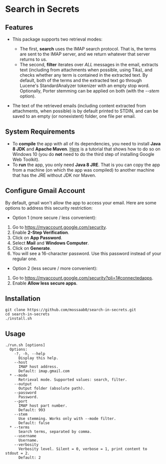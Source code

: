 # Search in Secrets

## Features
- This package supports two retrieval modes:

  - The first, **search** uses the IMAP search protocol. That is, the terms are sent to the IMAP server, and we return whatever that server returns to us.
  - The second, **filter** iterates over *ALL* messages in the email, extracts text (including from attachments when possible, using Tika), and checks whether any term is contained in the extracted text. By default, both of the terms and the extracted text go through Lucene's StandardAnalyzer tokenizer with an empty stop word. Optionally, Porter stemming can be applied on both (with the *--stem* option).

- The text of the retrieved emails (including content extracted from attachments, when possible) is by default printed to STDIN, and can be saved to an empty (or nonexistent) folder, one file per email.

## System Requirements
- To **compile** the app with all of its dependencies, you need to install **Java 8 JDK** and **Apache Maven**. [Here](https://www.twilio.com/blog/2017/01/install-java-8-apache-maven-google-web-toolkit-windows-10.html) is a tutorial that shows how to do so on Windows 10 (you do **not** need to do the third step of installing Google Web Toolkit).
- To **run** the app, you only need **Java 8 JRE**. That is you can copy the app from a machine (on which the app was compiled) to another machine that has the JRE without JDK nor Maven.

## Configure Gmail Account
By default, gmail won't allow the app to access your email. Here are some options to address this security restriction:

 - Option 1 (more secure / less convenient):
  1. Go to https://myaccount.google.com/security.
  2. Enable **2-Step Verification**.
  3. Click on **App Password**.
  4. Select **Mail** and **Windows Computer**.
  5. Click on **Generate**.
  6. You will see a 16-character password. Use this password instead of your regular one.

 - Option 2 (less secure / more convenient):
  1. Go to https://myaccount.google.com/security?pli=1#connectedapps.
  2. Enable **Allow less secure apps**.

## Installation
    git clone https://github.com/mossaab0/search-in-secrets.git
    cd search-in-secrets
    ./install.sh

## Usage
    ./run.sh [options]
      Options:
        -?, -h, --help
          Display this help.
        --host
          IMAP host address.
          Default: imap.gmail.com
      * --mode
          Retrieval mode. Supported values: search, filter.
        --output
          Output folder (absolute path).
        --password
          Password.
        --port
          IMAP host part number.
          Default: 993
        --stem
          Use stemming. Works only with --mode filter.
          Default: false
      * --terms
          Search terms, separated by comma.
        --username
          Username.
        --verbosity
          Verbosity level. Silent = 0, verbose = 1, print content to stdout = 2.
          Default: 2
